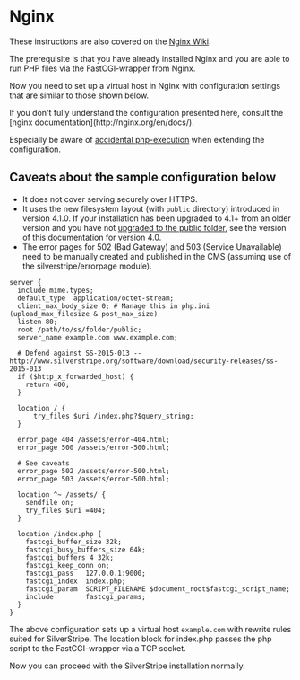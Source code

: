 # Nginx

These instructions are also covered on the
[Nginx Wiki](https://www.nginx.com/resources/wiki/start/topics/recipes/silverstripe/).

The prerequisite is that you have already installed Nginx and you are
able to run PHP files via the FastCGI-wrapper from Nginx.

Now you need to set up a virtual host in Nginx with configuration settings
that are similar to those shown below.

<div class="notice" markdown='1'>
If you don't fully understand the configuration presented here, consult the
[nginx documentation](http://nginx.org/en/docs/).

Especially be aware of [accidental php-execution](https://nealpoole.com/blog/2011/04/setting-up-php-fastcgi-and-nginx-dont-trust-the-tutorials-check-your-configuration/ "Don't trust the tutorials") when extending the configuration.
</div>

## Caveats about the sample configuration below

* It does not cover serving securely over HTTPS.
* It uses the new filesystem layout (with `public` directory) introduced in version 4.1.0. If your installation has been upgraded to 4.1+ from an older version and you have not [upgraded to the public folder](/changelogs/4.1.0.md), see the version of this documentation for version 4.0.
* The error pages for 502 (Bad Gateway) and 503 (Service Unavailable) need to be manually created and published in the CMS (assuming use of the silverstripe/errorpage module).

```nginx
server {
  include mime.types;
  default_type  application/octet-stream;
  client_max_body_size 0; # Manage this in php.ini (upload_max_filesize & post_max_size)
  listen 80;
  root /path/to/ss/folder/public;
  server_name example.com www.example.com;

  # Defend against SS-2015-013 -- http://www.silverstripe.org/software/download/security-releases/ss-2015-013
  if ($http_x_forwarded_host) {
    return 400;
  }

  location / {
      try_files $uri /index.php?$query_string;
  }

  error_page 404 /assets/error-404.html;
  error_page 500 /assets/error-500.html;

  # See caveats
  error_page 502 /assets/error-500.html;
  error_page 503 /assets/error-500.html;

  location ^~ /assets/ {
    sendfile on;
    try_files $uri =404;
  }

  location /index.php {
    fastcgi_buffer_size 32k;
    fastcgi_busy_buffers_size 64k;
    fastcgi_buffers 4 32k;
    fastcgi_keep_conn on;
    fastcgi_pass   127.0.0.1:9000;
    fastcgi_index  index.php;
    fastcgi_param  SCRIPT_FILENAME $document_root$fastcgi_script_name;
    include        fastcgi_params;
  }
}
```

The above configuration sets up a virtual host `example.com` with
rewrite rules suited for SilverStripe. The location block for index.php
passes the php script to the FastCGI-wrapper via a TCP socket.

Now you can proceed with the SilverStripe installation normally.
